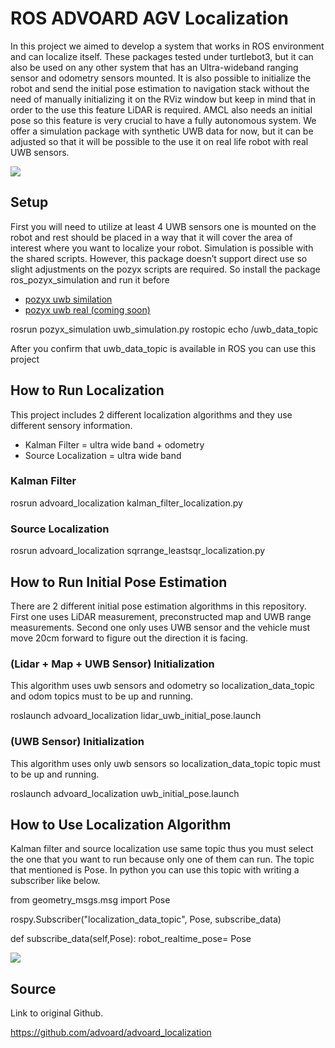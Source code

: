 # ROS ADVOARD AGV Localization
In this project we aimed to develop a system that works in ROS environment and can localize itself. These packages tested under turtlebot3, but it can also be used on any other system that has an Ultra-wideband ranging sensor and odometry sensors mounted. It is also possible to initialize the robot and send the initial pose estimation to navigation stack without the need of manually initializing it on the RViz window but keep in mind that in order to the use this feature LiDAR is required. AMCL also needs an initial pose so this feature is very crucial to have a fully autonomous system. We offer a simulation package with synthetic UWB data for now, but it can be adjusted so that it will be possible to the use it on real life robot with real UWB sensors.


![](https://raw.githubusercontent.com/advoard/advoard_localization/master/docs/map_matcher.gif)


## Setup 
First you will need to utilize at least 4 UWB sensors one is mounted on the robot and rest should be placed in a way that it will cover the area of interest where you want to localize your robot. Simulation is possible with the shared scripts. However, this package doesn’t support direct use so slight adjustments on the pozyx scripts are required. So install the package ros_pozyx_simulation and run it before

- [pozyx uwb similation](https://github.com/advoard/pozyx_simulation)</br>
- [pozyx uwb real (coming soon)]()


rosrun pozyx_simulation uwb_simulation.py
rostopic echo /uwb_data_topic 

After you confirm that uwb_data_topic is available in ROS you can use this project </br>


## How to Run Localization 
This project includes 2 different localization algorithms and they use different sensory information. </br>
- Kalman Filter = ultra wide band + odometry 
- Source Localization = ultra wide band

### Kalman Filter  

rosrun advoard_localization kalman_filter_localization.py


### Source Localization 

rosrun advoard_localization sqrrange_leastsqr_localization.py 


## How to Run Initial Pose Estimation 
There are 2 different initial pose estimation algorithms in this repository. First one uses LiDAR measurement, preconstructed map and UWB range measurements. Second one only uses UWB sensor and the vehicle must move 20cm forward to figure out the direction it is facing.

### (Lidar + Map + UWB Sensor) Initialization 
This algorithm uses uwb sensors and odometry so localization_data_topic and odom topics must to be up and running.</br>

roslaunch advoard_localization lidar_uwb_initial_pose.launch 


### (UWB Sensor) Initialization
This algorithm uses only uwb sensors so localization_data_topic topic must to be up and running.

roslaunch advoard_localization uwb_initial_pose.launch 




## How to Use Localization Algorithm
Kalman filter and source localization use same topic thus you must select the one that you want to run because only one of them can run. The topic that mentioned is Pose. In python you can use this topic with writing a subscriber like below. 

from geometry_msgs.msg import Pose

rospy.Subscriber("localization_data_topic", Pose, subscribe_data)

def subscribe_data(self,Pose):
  robot_realtime_pose= Pose

![](https://raw.githubusercontent.com/advoard/advoard_localization/master/docs/localization_gui.png)

## Source
Link to original Github.

https://github.com/advoard/advoard_localization
